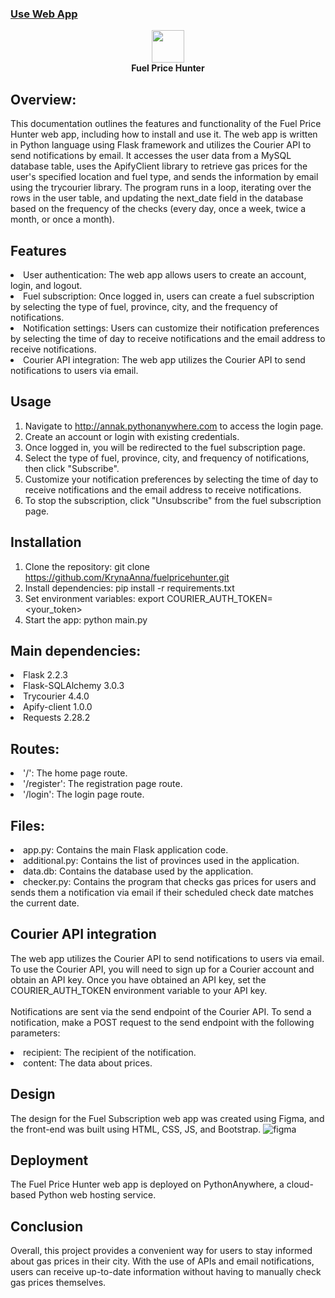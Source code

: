 ### <a href="http://annak.pythonanywhere.com/">Use Web App</a>
<p align="center">
  <img src="https://user-images.githubusercontent.com/98818064/234134926-3b7bf138-a142-488b-9fc0-803706edb685.png" width="52px">
  <br>
  <strong>Fuel Price Hunter</strong>
</p>

## Overview:
This documentation outlines the features and functionality of the Fuel Price Hunter web app, including how to install and use it. The web app is written in Python language using Flask framework and utilizes the Courier API to send notifications by email. 
It accesses the user data from a MySQL database table, uses the ApifyClient library to retrieve gas prices for the user's specified location and fuel type, and sends the information by email using the trycourier library. The program runs in a loop, iterating over the rows in the user table, and updating the next_date field in the database based on the frequency of the checks (every day, once a week, twice a month, or once a month). 

## Features
<li>User authentication: The web app allows users to create an account, login, and logout.
<li>Fuel subscription: Once logged in, users can create a fuel subscription by selecting the type of fuel, province, city, and the frequency of notifications.
<li>Notification settings: Users can customize their notification preferences by selecting the time of day to receive notifications and the email address to receive notifications.
<li>Courier API integration: The web app utilizes the Courier API to send notifications to users via email.

## Usage
1. Navigate to http://annak.pythonanywhere.com to access the login page.
2. Create an account or login with existing credentials.
3. Once logged in, you will be redirected to the fuel subscription page.
4. Select the type of fuel, province, city, and frequency of notifications, then click "Subscribe".
5. Customize your notification preferences by selecting the time of day to receive notifications and the email address to receive notifications.
6. To stop the subscription, click "Unsubscribe" from the fuel subscription page.


## Installation
1. Clone the repository: git clone https://github.com/KrynaAnna/fuelpricehunter.git
2. Install dependencies: pip install -r requirements.txt
3. Set environment variables: export COURIER_AUTH_TOKEN=<your_token>
4. Start the app: python main.py

## Main dependencies:
<li>Flask 2.2.3
<li>Flask-SQLAlchemy 3.0.3
<li>Trycourier 4.4.0
<li>Apify-client 1.0.0
<li>Requests 2.28.2

## Routes:
<li>'/': The home page route.
<li>'/register': The registration page route.
<li>'/login': The login page route.

## Files:
<li>app.py: Contains the main Flask application code.
<li>additional.py: Contains the list of provinces used in the application.
<li>data.db: Contains the database used by the application.
<li>checker.py: Contains the program that checks gas prices for users and sends them a notification via email if their scheduled check date matches the current date. 

## Courier API integration
The web app utilizes the Courier API to send notifications to users via email. To use the Courier API, you will need to sign up for a Courier account and obtain an API key. Once you have obtained an API key, set the COURIER_AUTH_TOKEN environment variable to your API key.
<br></br>
Notifications are sent via the send endpoint of the Courier API. To send a notification, make a POST request to the send endpoint with the following parameters:
<li>recipient: The recipient of the notification.
<li>content: The data about prices.

## Design
The design for the Fuel Subscription web app was created using Figma, and the front-end was built using HTML, CSS, JS, and Bootstrap.
![figma](https://user-images.githubusercontent.com/98818064/234134810-9c5965f2-107e-438c-8699-f1096aa504e5.png)

## Deployment
The Fuel Price Hunter web app is deployed on PythonAnywhere, a cloud-based Python web hosting service.

## Conclusion
Overall, this project provides a convenient way for users to stay informed about gas prices in their city. With the use of APIs and email notifications, users can receive up-to-date information without having to manually check gas prices themselves.

